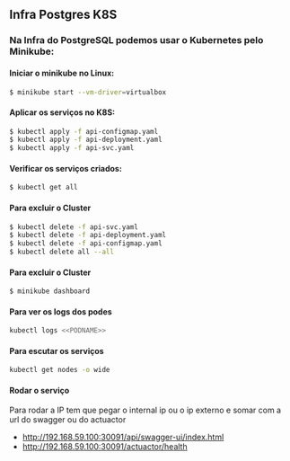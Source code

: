 ## Infra Postgres K8S
### Na Infra do PostgreSQL podemos usar o Kubernetes pelo Minikube:
#### Iniciar o minikube no Linux:
```sh
$ minikube start --vm-driver=virtualbox
```
#### Aplicar os serviços no K8S:
```sh
$ kubectl apply -f api-configmap.yaml
$ kubectl apply -f api-deployment.yaml
$ kubectl apply -f api-svc.yaml
```
#### Verificar os serviços criados:
```sh
$ kubectl get all
```
#### Para excluir o Cluster
```sh
$ kubectl delete -f api-svc.yaml
$ kubectl delete -f api-deployment.yaml
$ kubectl delete -f api-configmap.yaml
$ kubectl delete all --all
```
#### Para excluir o Cluster
```sh
$ minikube dashboard
```

#### Para ver os logs dos podes
```sh
kubectl logs <<PODNAME>>
```

#### Para escutar os serviços
```sh
kubectl get nodes -o wide
```

#### Rodar o serviço
Para rodar a IP tem que pegar o internal ip ou o ip externo e somar com a url do swagger ou do actuactor
- http://192.168.59.100:30091/api/swagger-ui/index.html
- http://192.168.59.100:30091/actuactor/health